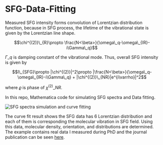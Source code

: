 # SFG-Data-Fitting
Measured SFG intensity forms convolution of Lorentzian distribution function, because in SFG process, the lifetime of the vibrational state is given by the Lorentzian line shape.

$$\chi^{(2)}\_{R}\propto \frac{N<\beta>}{\omega\_q-\omega\_{IR}-i\Gamma\_q}$$

$\Gamma\_q$ is damping constant of the vibrational mode. Thus, overall SFG intensity is given by 

$$I\_{SFG}\propto |\chi^{(2)}|^2\propto |\frac{N<\beta>}{\omega\_q-\omega\_{IR}-i\Gamma\_q} + |\chi^{(2)}\_{NR}|e^{i\varrho}|^2$$

where $\varrho$ is phase of $\chi^{(2)}\_{NR}$.

In this repo, Mathematica code for simulating SFG spectra and Data fitting. 

![SFG spectra simulation and curve fitting](https://github.com/jhjang101/Sum-Frequency-Generation-Analysis/blob/main/SFG-Data-Fitting/SFG%20curve%20fitting.png)

The curve fit result shows the SFG data has 6 Lorentzian distribution and each of them is corresponding the molecular vibration in SFG field. Using this data, molecular density, orientation, and distributions are determined. The example contains real data I measured during PhD and the journal publication can be seen [here](https://pubs.acs.org/doi/abs/10.1021/jp404669j).
